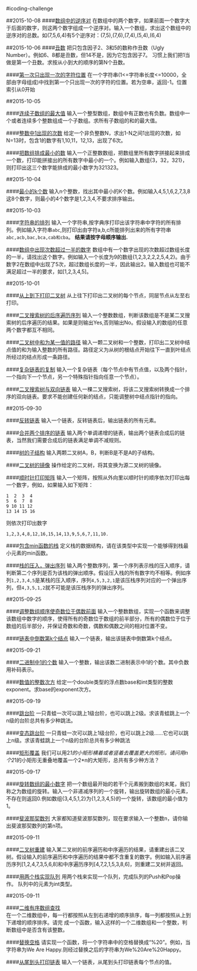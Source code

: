 #icoding-challenge

##2015-10-08
####[数组中的逆序对](2015-10-08/solution_01)
在数组中的两个数字，如果前面一个数字大于后面的数字，则这两个数字组成一个逆序对。输入一个数组，求出这个数组中的逆序对的总数。如(7,5,6,4)有5个逆序对：(7,5),(7,6),(7,4),(5,4),(6,4)


##2015-10-06
####[丑数](2015-10-06/solution_01)
把只包含因子2、3和5的数称作丑数（Ugly Number）。例如6、8都是丑数，但14不是，因为它包含因子7。 习惯上我们把1当做是第一个丑数。求按从小到大的顺序的第N个丑数。

####[第一次只出现一次的字符位置](2015-10-06/solution_02)
在一个字符串(1<=字符串长度<=10000，全部由字母组成)中找到第一个只出现一次的字符的位置。若为空串，返回-1。位置索引从0开始

##2015-10-05

####[连续子数组的最大值](2015-10-05/solution_01)
输入一个整型数组，数组中有正数也有负数。数组中一个或者连续多个整数组成一个子数组。求所有子数组的和的最大值。

####[整数中1出现的次数](2015-10-05/solution_02)
给定一个非负整数N，求出1-N之间1出现的次数，如N=13时，包含1的数字有1,10,11，12,13，出现了6次。

####[把数组排成最小的数](2015-10-05/solution_03)
输入一个正整数数组，把数组里所有数字拼接起来排成一个数，打印能拼接出的所有数字中最小的一个。例如输入数组{3，32，321}，则打印出这三个数字能排成的最小数字为321323。


##2015-10-04

####[最小的k个数](2015-10-04/solution_01)
输入n个整数，找出其中最小的K个数。例如输入4,5,1,6,2,7,3,8这8个数字，则最小的4个数字是1,2,3,4,不要求排序输出。


##2015-10-03

####[字符串的排列](2015-10-03/solution_01)
输入一个字符串,按字典序打印出该字符串中字符的所有排列。例如输入字符串`abc`,则打印出由字符a,b,c所能排列出来的所有字符串`abc,acb,bac,bca,cab和cba`。 **结果请按字母顺序输出.**

####[数组中出现次数超过一半的数字](2015-10-03/solution_02)
数组中有一个数字出现的次数超过数组长度的一半，请找出这个数字。例如输入一个长度为9的数组{1,2,3,2,2,2,5,4,2}。由于数字2在数组中出现了5次，超过数组长度的一半，因此输出2。输入数组也可能不满足超过一半的要求，如[1,2,3,4,5]。


##2015-10-01

####[从上到下打印二叉树](2015-10-01/solution_01)
从上往下打印出二叉树的每个节点，同层节点从左至右打印。

####[二叉搜索树的后序遍历序列](2015-10-01/solution_02)
输入一个整数数组，判断该数组是不是某二叉搜索树的后序遍历的结果。如果是则输出Yes,否则输出No。假设输入的数组的任意两个数字都互不相同。

####[二叉树中和为某一值的路径](2015-10-01/solution_03)
输入一颗二叉树和一个整数，打印出二叉树中结点值的和为输入整数的所有路径。路径定义为从树的根结点开始往下一直到叶结点所经过的结点形成一条路径。

####[复杂链表的复制](2015-10-01/solution_04)
输入一个复杂链表（每个节点中有节点值，以及两个指针，一个指向下一个节点，另一个特殊指针指向任意一个节点）。

####[二叉搜索树与双向链表](2015-10-01/solution_05)
输入一棵二叉搜索树，将该二叉搜索树转换成一个排序的双向链表。要求不能创建任何新的结点，只能调整树中结点指针的指向。


##2015-09-30

####[反转链表](2015-09-30/solution_01)
输入一个链表，反转链表后，输出链表的所有元素。

####[合并两个排序的链表](2015-09-30/solution_02)
输入两个单调递增的链表，输出两个链表合成后的链表，当然我们需要合成后的链表满足单调不减规则。

####[树的子结构](2015-09-30/solution_03)
输入两颗二叉树A，B，判断B是不是A的子结构。

####[二叉树的镜像](2015-09-30/solution_04)
操作给定的二叉树，将其变换为源二叉树的镜像。

####[顺时针打印矩阵](2015-09-30/solution_05)
输入一个矩阵，按照从外向里以顺时针的顺序依次打印出每一个数字，例如，如果输入如下矩阵： 
```
1  2  3  4 
5  6  7  8 
9 10 11 12 
13 14 15 16
```
则依次打印出数字
```
1,2,3,4,8,12,16,15,14,13,9,5,6,7,11,10.
```

####[包含min函数的栈](2015-09-30/solution_06)
定义栈的数据结构，请在该类型中实现一个能够得到栈最小元素的min函数。

####[栈的压入，弹出序列](2015-09-30/solution_07)
输入两个整数序列，第一个序列表示栈的压入顺序，请判断第二个序列是否为该栈的弹出顺序。假设压入栈的所有数字均不相等。例如序列`1,2,3,4,5`是某栈的压入顺序，序列`4,5,3,2,1`是该压栈序列对应的一个弹出序列，但`4,3,5,1,2`就不可能是该压栈序列的弹出序列。


##2015-09-25

####[调整数组顺序使奇数位于偶数前面](2015-09-25/solution_01)
输入一个整数数组，实现一个函数来调整该数组中数字的顺序，使得所有的奇数位于数组的前半部分，所有的偶数位于位于数组的后半部分，并保证奇数和奇数，偶数和偶数之间的相对位置不变。

####[链表中倒数第k个结点](2015-09-25/solution_02)
输入一个链表，输出该链表中倒数第k个结点。


##2015-09-21

####[二进制中1的个数](2015-09-21/solution_01)
输入一个整数，输出该数二进制表示中1的个数。其中负数用补码表示。

####[数值的整数次方](2015-09-21/solution_02)
给定一个double类型的浮点数base和int类型的整数exponent。求base的exponent次方。

##2015-09-19

####[跳台阶](2015-09-19/solution_01)
一只青蛙一次可以跳上1级台阶，也可以跳上2级。求该青蛙跳上一个n级的台阶总共有多少种跳法。

####[变态跳台阶](2015-09-19/solution_02)
一只青蛙一次可以跳上1级台阶，也可以跳上2级……它也可以跳上n级。求该青蛙跳上一个n级的台阶总共有多少种跳法

####[矩形覆盖](2015-09-19/solution_03)
我们可以用2*1的小矩形横着或者竖着去覆盖更大的矩形。请问用n个2*1的小矩形无重叠地覆盖一个2*n的大矩形，总共有多少种方法？

##2015-09-17

####[旋转数组的最小数字](2015-09-17/solution_01)
把一个数组最开始的若干个元素搬到数组的末尾，我们称之为数组的旋转。输入一个非递减序列的一个旋转，输出旋转数组的最小元素，不存在则返回0.例如数组{3,4,5,1,2}为{1,2,3,4,5}的一个旋转，该数组的最小值为1。

####[斐波那契数列](2015-09-17/solution_02)
大家都知道斐波那契数列，现在要求输入一个整数n，请你输出斐波那契数列的第n项。


##2015-09-11

####[二叉树重建](2015-09-13/solution_01)
输入某二叉树的前序遍历和中序遍历的结果，请重建出该二叉树。假设输入的前序遍历和中序遍历的结果中都不含重复的数字。例如输入前序遍历序列[1,2,4,7,3,5,6,8]和中序遍历序列[4,7,2,1,5,3,8,6]，则重建二叉树并返回。

####[用两个栈实现队列](2015-09-13/solution_02)
用两个栈来实现一个队列，完成队列的Push和Pop操作。 队列中的元素为int类型。


##2015-09-11    

####[二维有序数组查找](./2015-09-11/solution_01)    
在一个二维数组中，每一行都按照从左到右递增的顺序排序，每一列都按照从上到下递增的顺序排序。请完
成一个函数，输入这样的一个二维数组和一个整数，判断数组中是否含有该整数。

####[替换空格](./2015-09-11/solution_02)
请实现一个函数，将一个字符串中的空格替换成“%20”。例如，当字符串为We Are Happy.则经过替换之后的字符串为We%20Are%20Happy。

####[从尾到头打印链表](./2015-09-11/solution_03)
输入一个链表，从尾到头打印链表每个节点的值。




